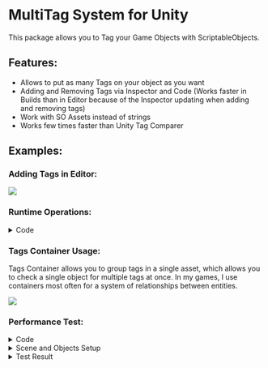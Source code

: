 # MultiTag System for Unity
This package allows you to Tag your Game Objects with ScriptableObjects.

## Features:
- Allows to put as many Tags on your object as you want
- Adding and Removing Tags via Inspector and Code (Works faster in Builds than in Editor because of the Inspector updating when adding and removing tags)
- Work with SO Assets instead of strings
- Works few times faster than Unity Tag Comparer

## Examples:

### Adding Tags in Editor:
![](https://imgur.com/EPxkbza.png)

### Runtime Operations:
<details><summary>Code</summary>	
<p>
	
```csharp
public class Test : MonoBehaviour
{
	[SerializeField] private GameObject _enemy = null;
	[SerializeField] private Tag _zombieTag = null;
	[SerializeField] private TagsContainer _allEnemiesTags = null;
 
	private void Awake()
	{
		// Check for Tag
		if (_enemy.HasTag(_zombieTag))
		{
		
		}
		
		// Check for Multiple Tags
		if (_enemy.HasTags(_allEnemiesTags, allRequired: false))
		{
		
		}
		
		// Adding Tag
		_enemy.AddTag(_zombieTag);
		
		// Removing Tag
		_enemy.RemoveTag(_zombieTag);
	}
}
```	

</p>
</details>

### Tags Container Usage:
Tags Container allows you to group tags in a single asset, which allows you to check a single object for multiple tags at once. In my games, I use containers most often for a system of relationships between entities.

![](https://imgur.com/XTM5YOU.png)


### Performance Test:
<details><summary>Code</summary>
<p>

```csharp
using Sirenix.OdinInspector;
using System.Diagnostics;
using ToolBox.Pools;
using ToolBox.Tags;
using UnityEngine;

namespace ToolBox.Test
{
	[DefaultExecutionOrder(-100)]
	public class Tester : MonoBehaviour
	{
		[SerializeField] private Tag _myTag = null;
		[SerializeField] private string _unityTag = null;
		[SerializeField] private GameObject _object = null;

		[SerializeField, ReadOnly] private float _myMS = 0;
		[SerializeField, ReadOnly] private float _unityMS = 0;

		[SerializeField, ReadOnly] private bool _hasMyTag = false;
		[SerializeField, ReadOnly] private bool _hasUnityTag = false;

		private const int ITERATIONS = 10;

		[Button]
		private void MyTagTest()
		{
			_myMS = 0f;

			for (int i = 0; i < ITERATIONS; i++)
			{
				Stopwatch stopwatch = new Stopwatch();
				stopwatch.Start();

				for (int j = 0; j < 100000; j++)
				{
					_hasMyTag = _object.HasTag(_myTag);
				}

				stopwatch.Stop();
				_myMS += stopwatch.ElapsedMilliseconds;
			}

			_myMS /= ITERATIONS;
		}

		[Button]
		private void UnityTagTest()
		{
			_unityMS = 0;

			for (int i = 0; i < ITERATIONS; i++)
			{
				Stopwatch stopwatch = new Stopwatch();
				stopwatch.Start();

				for (int j = 0; j < 100000; j++)
				{
					_hasUnityTag = _object.CompareTag(_unityTag);
				}

				stopwatch.Stop();
				_unityMS += stopwatch.ElapsedMilliseconds;
			}

			_unityMS /= ITERATIONS;
		}
	}
}

```
</p>
</details>

<details><summary>Scene and Objects Setup</summary>	
<p>
	
![Scene Setup](https://imgur.com/IgSjjpz.png)

![A Object Setup](https://imgur.com/0kkITFa.png)

![B Object Setup](https://imgur.com/4DVS3XP.png)
</p>
</details>

<details><summary>Test Result</summary>	
<p>
	
![Result](https://imgur.com/YedN04E.png)

</p>
</details>






